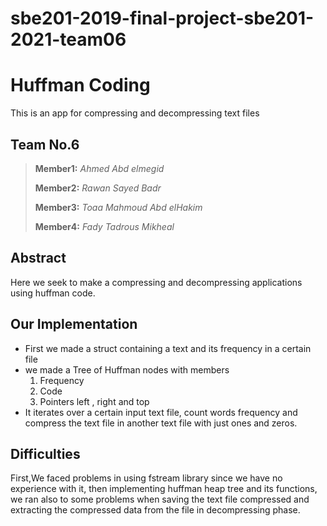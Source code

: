 # sbe201-2019-final-project-sbe201-2021-team06
# Huffman Coding
This is an app for compressing and decompressing text files 
## Team No.6

> **Member1:** *Ahmed Abd elmegid*
>
> **Member2:** *Rawan Sayed Badr*
>
> **Member3:** *Toaa Mahmoud Abd elHakim*
>
> **Member4:** *Fady Tadrous Mikheal*

## Abstract
Here we seek to make a compressing and decompressing applications using huffman code.

## Our Implementation 
* First we made a struct containing a text and its frequency in a certain file 
* we made a Tree of Huffman nodes with members 
    1. Frequency
    2. Code
    3.  Pointers left , right and top 
* It iterates over a certain input text file, count words frequency and compress the text file in another text file with just ones and zeros. 

## Difficulties
First,We faced problems in using fstream library since we have no experience with it, then implementing huffman heap tree and its functions, we ran also to some problems when saving the text file compressed and extracting the compressed data from the file in decompressing phase. 
